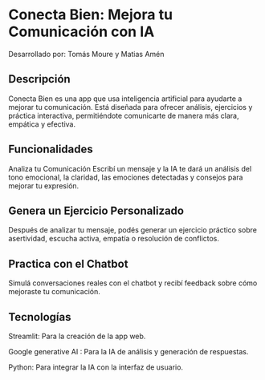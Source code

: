 # Conecta Bien: Mejora tu Comunicación con IA
Desarrollado por: Tomás Moure y Matias Amén
## Descripción
Conecta Bien es una app que usa inteligencia artificial para ayudarte a mejorar tu comunicación. Está diseñada para ofrecer análisis, ejercicios y práctica interactiva, permitiéndote comunicarte de manera más clara, empática y efectiva.

## Funcionalidades
Analiza tu Comunicación
Escribí un mensaje y la IA te dará un análisis del tono emocional, la claridad, las emociones detectadas y consejos para mejorar tu expresión.

## Genera un Ejercicio Personalizado
Después de analizar tu mensaje, podés generar un ejercicio práctico sobre asertividad, escucha activa, empatía o resolución de conflictos.

## Practica con el Chatbot
Simulá conversaciones reales con el chatbot y recibí feedback sobre cómo mejoraste tu comunicación.

## Tecnologías
Streamlit: Para la creación de la app web.

Google generative AI : Para la IA de análisis y generación de respuestas.

Python: Para integrar la IA con la interfaz de usuario.
